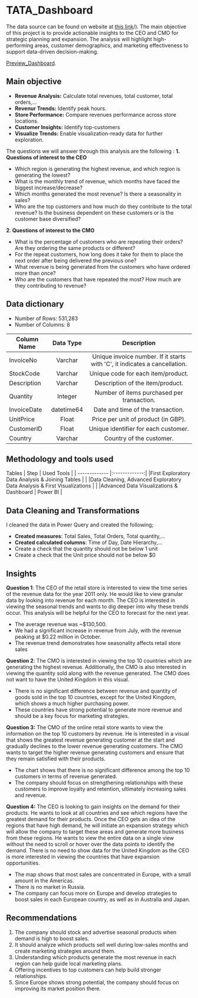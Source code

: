 # TATA_Dashboard
The data source can be found on  website at [this link](https://www.theforage.com/simulations/tata/data-visualisation-p5xo)/). The main objective of this project is to provide actionable insights to the CEO and CMO for strategic planning and expansion. The analysis will highlight high-performing areas, customer demographics, and marketing effectiveness to support data-driven decision-making.

[Preview_Dashboard](https://github.com/David-Tu-Nguyen/Coffee_Shop_Sales_Analysis/blob/main/PowerBI_Dashboard/Dashboard_Snapshot.gif/). 

## Main objective

- **Revenue Analysis:** Calculate total revenues, total customer, total orders,...
- **Revenur Trends:** Identify peak hours.
- **Store Performance:** Compare revenues performance across store locations.
- **Customer Insights:** Identify top-customers
- **Visualize Trends:** Enable visualization-ready data for further exploration.

The questions we will answer through this analysis are the following :
**1. Questions of interest to the CEO**
- Which region is generating the highest revenue, and which region is generating the lowest?
- What is the monthly trend of revenue, which months have faced the biggest increase/decrease?
- Which months generated the most revenue? Is there a seasonality in sales?
- Who are the top customers and how much do they contribute to the total revenue? Is the business dependent on these customers or is the customer base diversified?
  
**2. Questions of interest to the CMO**
- What is the percentage of customers who are repeating their orders? Are they ordering the same products or different?
- For the repeat customers, how long does it take for them to place the next order after being delivered the previous one?
- What revenue is being generated from the customers who have ordered more than once?
- Who are the customers that have repeated the most? How much are they contributing to revenue?

## Data dictionary
- Number of Rows: 531,283
- Number of Columns: 8
  
Column Name | Data Type | Description
| ------------- |:-------------:| :-------------:|
InvoiceNo | Varchar | Unique invoice number. If it starts with 'C', it indicates a cancellation.
StockCode | Varchar | Unique code for each item/product.
Description | Varchar | Description of the item/product.
Quantity | Integer | Number of items purchased per transaction.
InvoiceDate | datetime64 | Date and time of the transaction.
UnitPrice | Float | Price per unit of product (in GBP).
CustomerID | Float | Unique identifier for each customer.
Country | Varchar | Country of the customer.

## Methodology and tools used
Tables
| Step  | Used Tools |
| ------------- |:-------------:|
|First Exploratory Data Analysis & Joining Tables     |     |
|Data Cleaning, Advanced Exploratory Data Analysis & First Visualizations  |  |
|Advanced Data Visualizations & Dashboard    |  Power BI     |

## Data Cleaning and Transformations
I cleaned the data in Power Query and created the following;
- **Created measures**: Total Sales, Total Orders, Total quantity,...
- **Created calculated columns**: Time of Day, Date Hierarchy,...
- Create a check that the quantity should not be below 1 unit
- Create a check that the Unit price should not be below $0
  
## Insights

**Question 1**: The CEO of the retail store is interested to view the time series of the revenue data for the year 2011 only. He would like to view granular data by looking into revenue for each month. The CEO is interested in viewing the seasonal trends and wants to dig deeper into why these trends occur. This analysis will be helpful for the CEO to forecast for the next year.

- The average revenue was ~$130,500.
- We had a significant increase in revenue from July, with the revenue peaking at $0.22 million in October.
- The revenue trend demonstrates how seasonality affects retail store sales

**Question 2**: The CMO is interested in viewing the top 10 countries which are generating the highest revenue. Additionally, the CMO is also interested in viewing the quantity sold along with the revenue generated. The CMO does not want to have the United Kingdom in this visual.

- There is no significant difference between revenue and quantity of goods sold in the top 10 countries, except for the United Kingdom, which shows a much higher purchasing power.
- These countries have strong potential to generate more revenue and should be a key focus for marketing strategies.

**Question 3:** The CMO of the online retail store wants to view the information on the top 10 customers by revenue. He is interested in a visual that shows the greatest revenue generating customer at the start and gradually declines to the lower revenue generating customers. The CMO wants to target the higher revenue generating customers and ensure that they remain satisfied with their products.

- The chart shows that there is no significant difference among the top 10 customers in terms of revenue generated.
- The company should focus on strengthening relationships with these customers to improve loyalty and retention, ultimately increasing sales and revenue.

**Question 4:** The CEO is looking to gain insights on the demand for their products. He wants to look at all countries and see which regions have the greatest demand for their products. Once the CEO gets an idea of the regions that have high demand, he will initiate an expansion strategy which will allow the company to target these areas and generate more business from these regions. He wants to view the entire data on a single view without the need to scroll or hover over the data points to identify the demand. There is no need to show data for the United Kingdom as the CEO is more interested in viewing the countries that have expansion opportunities.

- The map shows that most sales are concentrated in Europe, with a small amount in the Americas.
- There is no market in Russia.
- The company can focus more on Europe and develop strategies to boost sales in each European country, as well as in Australia and Japan.

## Recommendations
1. The company should stock and advertise seasonal products when demand is high to boost sales.
2. It should analyze which products sell well during low-sales months and create marketing strategies around them.
3. Understanding which products generate the most revenue in each region can help guide local marketing plans.
4. Offering incentives to top customers can help build stronger relationships.
5. Since Europe shows strong potential, the company should focus on improving its market position there.
